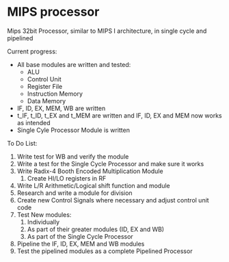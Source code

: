 # MIPS processor
Mips 32bit Processor, similar to MIPS I architecture, in single cycle and pipelined

Current progress:
<ul>
    <li>All base modules are written and tested:
        <ul>
            <li>ALU</li>
            <li>Control Unit</li>
            <li>Register File</li>
            <li>Instruction Memory</li>
            <li>Data Memory</li>
        </ul>
   </li>
   <li>IF, ID, EX, MEM, WB are written</li>
   <li>t_IF, t_ID, t_EX and t_MEM are written and IF, ID, EX and MEM now works as intended</li>
   <li>Single Cyle Processor Module is written</li>
</ul>

To Do List:
<ol>
    <li>Write test for WB and verify the module</li>
    <li>Write a test for the Single Cycle Processor and make sure it works</li>
    <li>Write Radix-4 Booth Encoded Multiplication Module<ol>
        <li>Create HI/LO registers in RF</li></ol></li>
    <li>Write L/R Arithmetic/Logical shift function and module</li>
    <li>Research and write a module for division</li>
    <li>Create new Control Signals where necessary and adjust control unit code</li>
    <li>Test New modules:<ol>
        <li>Individually</li>
        <li>As part of their greater modules (ID, EX and WB)</li>
        <li>As part of the Single Cycle Processor</li></ol></li>
    <li>Pipeline the IF, ID, EX, MEM and WB modules</li>
    <li>Test the pipelined modules as a complete Pipelined Processor</li>
</ol>
